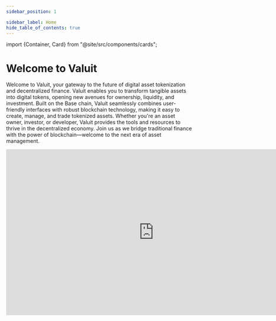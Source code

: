 ```yaml
---
sidebar_position: 1

sidebar_label: Home
hide_table_of_contents: true
---
```


import {Container, Card} from "@site/src/components/cards";

# Welcome to Valuit

Welcome to Valuit, your gateway to the future of digital asset tokenization and decentralized finance. Valuit enables you to transform tangible assets into digital tokens, opening new avenues for ownership, liquidity, and investment. Built on the Base chain, Valuit seamlessly combines user-friendly interfaces with robust blockchain technology, making it easy to create, manage, and trade tokenized assets. Whether you're an asset owner, investor, or developer, Valuit provides the tools and resources to thrive in the decentralized economy. Join us as we bridge traditional finance with the power of blockchain—welcome to the next era of asset management.

<iframe src="https://valuit.com/videos/valuit-intro.mp4" width="799" height="450" frameborder="0" allow="autoplay; encrypted-media" allowfullscreen></iframe>


<Container>
    <Card img={require("@site/static/img/docusaurus-social-card.jpg").default}
          title="Getting Started"
          text="Dive into the basics and understand the fundamentals"
          links={{
            "Navigating our Docs": "/concepts/basics/protocol",
            "What is tokenization?": "/concepts/protocol/account-id",
          }}
    />
    <Card img={require("@site/static/img/docusaurus-social-card.jpg").default}
          title="Tokenization"
          text="Transform assets into digital tokens seamlessly"
          links={{
            "What is Valuit?": "/build/chain-abstraction/what-is",
            "Asset Owner Info": "/build/chain-abstraction/chain-signatures",
            "Investor Info": "/build/chain-abstraction/meta-transactions", 
          }}
    />
    <Card img={require("@site/static/img/docusaurus-social-card.jpg").default}
          title="DeFi - Coming Soon"
          text="Discover decentralized finance with Valuit"
          links={{
            "What is ValuX?": "/build/web3-apps/what-is",
          }}
    />
<Card img={require("@site/static/img/docusaurus-social-card.jpg").default}
          title="$VAL - Coming Soon"
          text="Learn about $VAL token"
          links={{
            "What is $VAL?": "/concepts/basics/protocol",
            "Functionality": "/concepts/protocol/account-id",
          }}
    />
    <Card img={require("@site/static/img/docusaurus-social-card.jpg").default}
          title="Smart Contracts"
          text="Explore smart contracts of Valuit"
          links={{
            "The Basics": "/build/chain-abstraction/what-is",
            "Valuit Library": "/build/chain-abstraction/chain-signatures",
          }}
    />
    <Card img={require("@site/static/img/docusaurus-social-card.jpg").default}
          title="Glossary"
          text="Navigate blockchain terms and definitions"
          links={{
            "Key Terms": "/build/web3-apps/what-is",
            "Blockchain & Tokenization": "/build/web3-apps/quickstart",
            "Financial & Regulatory": "/build/web3-apps/ai/ai-assistant",
          }}
    />
</Container>
